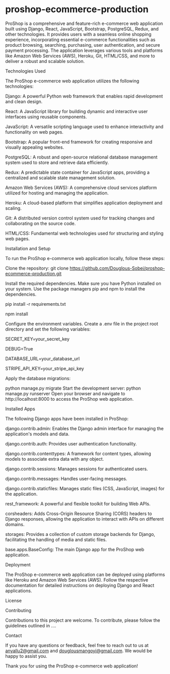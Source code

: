 # proshop-ecommerce-production

ProShop is a comprehensive and feature-rich e-commerce web application built using Django, React, JavaScript, Bootstrap, PostgreSQL, Redux, and other technologies. It provides users with a seamless online shopping experience, incorporating essential e-commerce functionalities such as product browsing, searching, purchasing, user authentication, and secure payment processing. The application leverages various tools and platforms like Amazon Web Services (AWS), Heroku, Git, HTML/CSS, and more to deliver a robust and scalable solution.


Technologies Used

The ProShop e-commerce web application utilizes the following technologies:

Django: A powerful Python web framework that enables rapid development and clean design.

React: A JavaScript library for building dynamic and interactive user interfaces using reusable components.

JavaScript: A versatile scripting language used to enhance interactivity and functionality on web pages.

Bootstrap: A popular front-end framework for creating responsive and visually appealing websites.

PostgreSQL: A robust and open-source relational database management system used to store and retrieve data efficiently.

Redux: A predictable state container for JavaScript apps, providing a centralized and scalable state management solution.

Amazon Web Services (AWS): A comprehensive cloud services platform utilized for hosting and managing the application.

Heroku: A cloud-based platform that simplifies application deployment and scaling.

Git: A distributed version control system used for tracking changes and collaborating on the source code.

HTML/CSS: Fundamental web technologies used for structuring and styling web pages.


Installation and Setup

To run the ProShop e-commerce web application locally, follow these steps:

Clone the repository:
git clone https://github.com/Douglous-Sobei/proshop-ecommerce-production.git


Install the required dependencies. Make sure you have Python installed on your system. Use the package managers pip and npm to install the dependencies.

pip install -r requirements.txt

npm install


Configure the environment variables. Create a .env file in the project root directory and set the following variables:

SECRET_KEY=your_secret_key

DEBUG=True

DATABASE_URL=your_database_url

STRIPE_API_KEY=your_stripe_api_key


Apply the database migrations:

python manage.py migrate
Start the development server:
python manage.py runserver
Open your browser and navigate to http://localhost:8000 to access the ProShop web application.


Installed Apps

The following Django apps have been installed in ProShop:

django.contrib.admin: Enables the Django admin interface for managing the application's models and data.

django.contrib.auth: Provides user authentication functionality.

django.contrib.contenttypes: A framework for content types, allowing models to associate extra data with any object.

django.contrib.sessions: Manages sessions for authenticated users.

django.contrib.messages: Handles user-facing messages.

django.contrib.staticfiles: Manages static files (CSS, JavaScript, images) for the application.

rest_framework: A powerful and flexible toolkit for building Web APIs.

corsheaders: Adds Cross-Origin Resource Sharing (CORS) headers to Django responses, allowing the application to interact with APIs on different domains.

storages: Provides a collection of custom storage backends for Django, facilitating the handling of media and static files.

base.apps.BaseConfig: The main Django app for the ProShop web application.


Deployment

The ProShop e-commerce web application can be deployed using platforms like Heroku and Amazon Web Services (AWS). Follow the respective documentation for detailed instructions on deploying Django and React applications.

License


Contributing

Contributions to this project are welcome. To contribute, please follow the guidelines outlined in ....

Contact

If you have any questions or feedback, feel free to reach out to us at anyallu2@gmail.com and douglousmangoyi@gmail.com. We would be happy to assist you.

Thank you for using the ProShop e-commerce web application!
